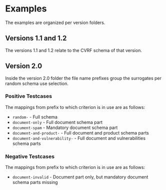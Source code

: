 # Examples
The examples are organized per version folders.

## Versions 1.1 and 1.2
The versions 1.1 and 1.2 relate to the CVRF schema of that version.

## Version 2.0
Inside the version 2.0 folder the file name prefixes group
the surrogates per random schema use selection.

### Positive Testcases
The mappings from prefix to which criterion is in use are as follows:

* `random-` - Full schema
* `document-only` - Full document schema part
* `document-spam` - Mandatory document schema part
* `document-and-product-` - Full document and product schema parts
* `document-and-vulnerability-` - Full document and vulnerabilities schema parts


### Negative Testcases
The mappings from prefix to which criterion is in use are as follows:

* `document-invalid` - Document part only, but mandatory document schema parts missing

